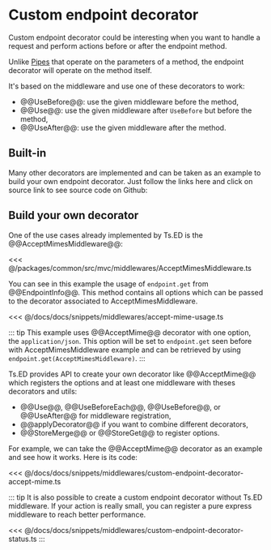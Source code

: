 # Custom endpoint decorator

Custom endpoint decorator could be interesting when you want to handle a request and perform actions before or after the endpoint method. 

Unlike [Pipes](/docs/pipes.html) that operate on the parameters of a method, the endpoint decorator will operate on the method itself.

It's based on the middleware and use one of these decorators to work:

- @@UseBefore@@: use the given middleware before the method,
- @@Use@@: use the given middleware after `UseBefore` but before the method,
- @@UseAfter@@: use the given middleware after the method.

## Built-in

Many other decorators are implemented and can be taken as an example to build your own endpoint decorator. Just follow the links here and click on source link to see source code on Github:

<ApiList query="status.indexOf('operation') > -1 && status.indexOf('decorator') > -1" />

## Build your own decorator

One of the use cases already implemented by Ts.ED is the @@AcceptMimesMiddleware@@:

<<< @/packages/common/src/mvc/middlewares/AcceptMimesMiddleware.ts

You can see in this example the usage of `endpoint.get` from @@EndpointInfo@@. This method contains all options
which can be passed to the decorator associated to AcceptMimesMiddleware.

<<< @/docs/docs/snippets/middlewares/accept-mime-usage.ts

::: tip
This example uses @@AcceptMime@@ decorator with one option, the `application/json`. 
This option will be set to `endpoint.get` seen before with AcceptMimesMiddleware example and can be retrieved by using 
`endpoint.get(AcceptMimesMiddleware)`.
:::

Ts.ED provides API to create your own decorator like @@AcceptMime@@ which registers the options and at least one middleware
with theses decorators and utils:

- @@Use@@, @@UseBeforeEach@@, @@UseBefore@@, or @@UseAfter@@ for middleware registration,
- @@applyDecorator@@ if you want to combine different decorators,
- @@StoreMerge@@ or @@StoreGet@@ to register options.

For example, we can take the @@AcceptMime@@ decorator as an example and see how it works. Here is its code:

<<< @/docs/docs/snippets/middlewares/custom-endpoint-decorator-accept-mime.ts

::: tip
It is also possible to create a custom endpoint decorator without Ts.ED middleware. If your action is really small,
you can register a pure express middleware to reach better performance.

<<< @/docs/docs/snippets/middlewares/custom-endpoint-decorator-status.ts
:::

